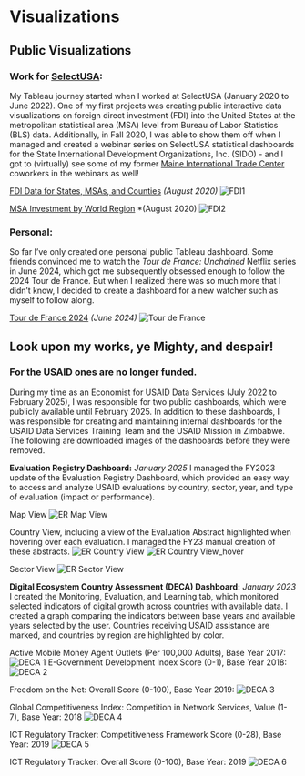 Visualizations
================

## Public Visualizations

### Work for [SelectUSA](https://www.trade.gov/selectusa):

My Tableau journey started when I worked at SelectUSA (January 2020 to
June 2022). One of my first projects was creating public interactive
data visualizations on foreign direct investment (FDI) into the United
States at the metropolitan statistical area (MSA) level from Bureau of
Labor Statistics (BLS) data. Additionally, in Fall 2020, I was able to
show them off when I managed and created a webinar series on SelectUSA
statistical dashboards for the State International Development
Organizations, Inc. (SIDO) - and I got to (virtually) see some of my
former [Maine International Trade Center](https://www.mitc.com/)
coworkers in the webinars as well!

[FDI Data for States, MSAs, and
Counties](https://www.trade.gov/data-visualization/fdi-data-states-msas-and-counties)
*(August 2020)* ![FDI1](FDI1.png)

[MSA Investment by World
Region](https://www.trade.gov/data-visualization/msa-investment-world-region)
\*(August 2020) ![FDI2](FDI2.png)

### Personal:

So far I’ve only created one personal public Tableau dashboard. Some
friends convinced me to watch the *Tour de France: Unchained* Netflix
series in June 2024, which got me subsequently obsessed enough to follow
the 2024 Tour de France. But when I realized there was so much more that
I didn’t know, I decided to create a dashboard for a new watcher such as
myself to follow along.

[Tour de France
2024](%5Bhttps://public.tableau.com/app/profile/sarah.cole2864/viz/TourdeFrance2024/TourdeFrance)
*(June 2024)* ![Tour de France](Tour%20de%20France.png)

## Look upon my works, ye Mighty, and despair!

### For the USAID ones are no longer funded.

During my time as an Economist for USAID Data Services (July 2022 to
February 2025), I was responsible for two public dashboards, which were
publicly available until February 2025. In addition to these dashboards,
I was responsible for creating and maintaining internal dashboards for
the USAID Data Services Training Team and the USAID Mission in Zimbabwe.
The following are downloaded images of the dashboards before they were
removed.

**Evaluation Registry Dashboard:** *January 2025* I managed the FY2023
update of the Evaluation Registry Dashboard, which provided an easy way
to access and analyze USAID evaluations by country, sector, year, and
type of evaluation (impact or performance).

Map View ![ER Map View](ER%20Map%20View.png)

Country View, including a view of the Evaluation Abstract highlighted
when hovering over each evaluation. I managed the FY23 manual creation
of these abstracts. ![ER Country View](ER%20Country%20View.png) ![ER
Country View_hover](ER%20Country%20View_hover.png)

Sector View ![ER Sector View](ER%20Sector%20View.png)

**Digital Ecosystem Country Assessment (DECA) Dashboard:** *January
2023* I created the Monitoring, Evaluation, and Learning tab, which
monitored selected indicators of digital growth across countries with
available data. I created a graph comparing the indicators between base
years and available years selected by the user. Countries receiving
USAID assistance are marked, and countries by region are highlighted by
color.

Active Mobile Money Agent Outlets (Per 100,000 Adults), Base Year 2017:
![DECA 1](DECA%201.png) E-Government Development Index Score (0-1), Base
Year 2018: ![DECA 2](DECA%202.png)

Freedom on the Net: Overall Score (0-100), Base Year 2019: ![DECA
3](DECA%203.png)

Global Competitiveness Index: Competition in Network Services, Value
(1-7), Base Year: 2018 ![DECA 4](DECA%204.png)

ICT Regulatory Tracker: Competitiveness Framework Score (0-28), Base
Year: 2019 ![DECA 5](DECA%205.png)

ICT Regulatory Tracker: Overall Score (0-100), Base Year: 2019 ![DECA
6](DECA%206.png)
